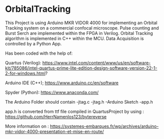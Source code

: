 # OrbitalTracking

This Project is using Arduino MKR VIDOR 4000 for implementing an Orbital Tracking system on a commercial confocal microscope.
Pulse counting and Burst Serch are implemented within the FPGA in Verilog.
Orbital Tracking algorithm is implemented in C++ within the MCU.
Data Acquisition is controlled by a Python App.


Has been coded with the help of:

Quartus (Verilog):
https://www.intel.com/content/www/us/en/software-kit/785086/intel-quartus-prime-lite-edition-design-software-version-22-1-2-for-windows.html?

Arduino IDE (C++);
https://www.arduino.cc/en/software

Spyder (Python):
https://www.anaconda.com/


The Arduino Folder should contain
-jtag.c
-jtag.h
-Arduino Sketch
-app.h

app.h is converted from ttf file compiled in QuartusProject by using :
https://github.com/HerrNamenlos123/bytereverse

More information on :
https://systemes-embarques.fr/wp/archives/arduino-mkr-vidor-4000-presentation-et-mise-en-route/


